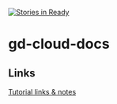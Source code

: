 [![Stories in Ready](https://badge.waffle.io/gnakan/gd-cloud-docs.png?label=ready&title=Ready)](https://waffle.io/gnakan/gd-cloud-docs)
# gd-cloud-docs

## Links
[Tutorial links & notes](https://www.evernote.com/pub/gnakan/godaddyclouddocs)
